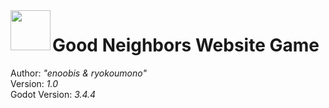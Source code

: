 


<img src="https://hh.ru/employer-logo/2929537.png" align="left" width="64" height="64">

# Good Neighbors Website Game

Author: *"enoobis & ryokoumono"*  
Version: *1.0*  
Godot Version: *3.4.4*  

